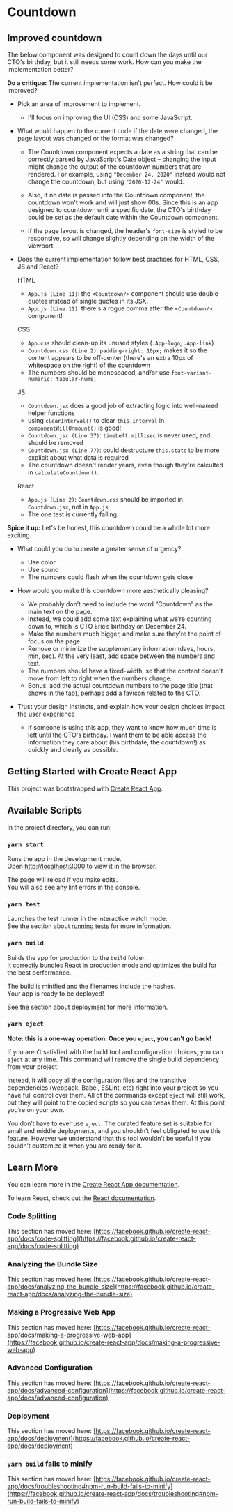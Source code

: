 # Countdown

## Improved countdown

The below component was designed to count down the days until our CTO's birthday, but it still needs some work. How can you make the implementation better?

**Do a critique:** The current implementation isn't perfect. How could it be improved?

* Pick an area of improvement to implement.

    - I'll focus on improving the UI (CSS) and some JavaScript.

* What would happen to the current code if the date were changed, the page layout was changed or the format was changed?

   - The Countdown component expects a date as a string that can be correctly parsed by JavaScript's Date object – changing the input might change the output of the countdown numbers that are rendered. For example, using `"December 24, 2020"` instead would not change the countdown, but using `"2020-12-24"` would.

   - Also, if no date is passed into the Countdown component, the countdown won't work and will just show 00s. Since this is an app designed to countdown until a specific date, the CTO's birthday could be set as the default date within the Countdown component.

   - If the page layout is changed, the header's `font-size` is styled to be responsive, so will change slightly depending on the width of the viewport.

* Does the current implementation follow best practices for HTML, CSS, JS and React?

  HTML
  - `App.js (Line 11)`: the `<Countdown/>` component should use double quotes instead of single quotes in its JSX.
  - `App.js (Line 11)`: there's a rogue comma after the `<Countdown/>` component!

  CSS
  - `App.css` should clean-up its unused styles (`.App-logo`, `.App-link`)
  - `Countdown.css (Line 2)`: `padding-right: 10px;` makes it so the content appears to be off-center (there's an extra 10px of whitespace on the right) of the countdown
  - The numbers should be monospaced, and/or use `font-variant-numeric: tabular-nums;`

  JS
  - `Countdown.jsx` does a good job of extracting logic into well-named helper functions
  - using `clearInterval()` to clear `this.interval` in `componentWillUnmount()` is good!
  - `Countdown.jsx (Line 37)`: `timeLeft.millisec` is never used, and should be removed
  - `Countdown.jsx (Line 77)`: could destructure `this.state` to be more explicit about what data is required
  - The countdown doesn't render years, even though they're calculted in `calculateCountdown()`.

  React
  - `App.js (Line 2)`: `Countdown.css` should be imported in `Countdown.jsx`, not in `App.js`
  - The one test is currently failing.

**Spice it up:** Let's be honest, this countdown could be a whole lot more exciting.

* What could you do to create a greater sense of urgency?

  - Use color
  - Use sound
  - The numbers could flash when the countdown gets close

* How would you make this countdown more aesthetically pleasing?
  - We probably don’t need to include the word “Countdown” as the main text on the page.
  - Instead, we could add some text explaining what we’re counting down to, which is CTO Eric’s birthday on December 24.
  - Make the numbers much bigger, and make sure they're the point of focus on the page.
  - Remove or minimize the supplementary information (days, hours, min, sec). At the very least, add space between the numbers and text.
  - The numbers should have a fixed-width, so that the content doesn't move from left to right when the numbers change.
  - Bonus: add the actual countdown numbers to the page title (that shows in the tab), perhaps add a favicon related to the CTO.

* Trust your design instincts, and explain how your design choices impact the user experience

  - If someone is using this app, they want to know how much time is left until the CTO's birthday. I want them to be able access the information they care about (his birthdate, the countdown!) as quickly and clearly as possible.

## Getting Started with Create React App

This project was bootstrapped with [Create React App](https://github.com/facebook/create-react-app).

## Available Scripts

In the project directory, you can run:

### `yarn start`

Runs the app in the development mode.\
Open [http://localhost:3000](http://localhost:3000) to view it in the browser.

The page will reload if you make edits.\
You will also see any lint errors in the console.

### `yarn test`

Launches the test runner in the interactive watch mode.\
See the section about [running tests](https://facebook.github.io/create-react-app/docs/running-tests) for more information.

### `yarn build`

Builds the app for production to the `build` folder.\
It correctly bundles React in production mode and optimizes the build for the best performance.

The build is minified and the filenames include the hashes.\
Your app is ready to be deployed!

See the section about [deployment](https://facebook.github.io/create-react-app/docs/deployment) for more information.

### `yarn eject`

**Note: this is a one-way operation. Once you `eject`, you can’t go back!**

If you aren’t satisfied with the build tool and configuration choices, you can `eject` at any time. This command will remove the single build dependency from your project.

Instead, it will copy all the configuration files and the transitive dependencies (webpack, Babel, ESLint, etc) right into your project so you have full control over them. All of the commands except `eject` will still work, but they will point to the copied scripts so you can tweak them. At this point you’re on your own.

You don’t have to ever use `eject`. The curated feature set is suitable for small and middle deployments, and you shouldn’t feel obligated to use this feature. However we understand that this tool wouldn’t be useful if you couldn’t customize it when you are ready for it.

## Learn More

You can learn more in the [Create React App documentation](https://facebook.github.io/create-react-app/docs/getting-started).

To learn React, check out the [React documentation](https://reactjs.org/).

### Code Splitting

This section has moved here: [https://facebook.github.io/create-react-app/docs/code-splitting](https://facebook.github.io/create-react-app/docs/code-splitting)

### Analyzing the Bundle Size

This section has moved here: [https://facebook.github.io/create-react-app/docs/analyzing-the-bundle-size](https://facebook.github.io/create-react-app/docs/analyzing-the-bundle-size)

### Making a Progressive Web App

This section has moved here: [https://facebook.github.io/create-react-app/docs/making-a-progressive-web-app](https://facebook.github.io/create-react-app/docs/making-a-progressive-web-app)

### Advanced Configuration

This section has moved here: [https://facebook.github.io/create-react-app/docs/advanced-configuration](https://facebook.github.io/create-react-app/docs/advanced-configuration)

### Deployment

This section has moved here: [https://facebook.github.io/create-react-app/docs/deployment](https://facebook.github.io/create-react-app/docs/deployment)

### `yarn build` fails to minify

This section has moved here: [https://facebook.github.io/create-react-app/docs/troubleshooting#npm-run-build-fails-to-minify](https://facebook.github.io/create-react-app/docs/troubleshooting#npm-run-build-fails-to-minify)

